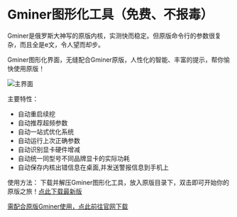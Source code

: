 # Gminer图形化工具（免费、不报毒）

Gminer是俄罗斯大神写的原版内核，实测快而稳定。但原版命令行的参数很复杂，而且全是e文，令人望而却步。

Gminer图形化界面，无缝配合Gminer原版，人性化的智能、丰富的提示，帮你愉快使用原版！


![主界面](https://github.com/MagicXC/GminerUITool/blob/main/2.6UI.jpg)

主要特性：
* 自动重启续挖
* 自动推荐超频参数
* 自动一站式优化系统
* 自动运行上次正确参数
* 自动识别显卡硬件增减
* 自动统一同型号不同品牌显卡的实际功耗
* 自动保存内核出错信息在桌面,并发送警报信息到手机上

使用方法：
下载并解压Gminer图形化工具，放入原版目录下，双击即可开始你的原版之旅！[点此下载最新版](https://github.com/MagicXC/GminerUITool/releases)

[需配合原版Gminer使用，点此前往官网下载](https://github.com/develsoftware/GMinerRelease/releases)
